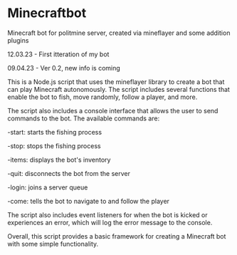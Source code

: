 # Minecraftbot
Minecraft bot for politmine server, created via mineflayer and some addition plugins

12.03.23 - First itteration of my bot

09.04.23 - Ver 0.2, new info is coming

This is a Node.js script that uses the mineflayer library to create a bot that can play Minecraft autonomously. The script includes several functions that enable the bot to fish, move randomly, follow a player, and more.

The script also includes a console interface that allows the user to send commands to the bot. The available commands are:

-start: starts the fishing process

-stop: stops the fishing process

-items: displays the bot's inventory

-quit: disconnects the bot from the server

-login: joins a server queue

-come: tells the bot to navigate to and follow the player 

The script also includes event listeners for when the bot is kicked or experiences an error, which will log the error message to the console.

Overall, this script provides a basic framework for creating a Minecraft bot with some simple functionality.
